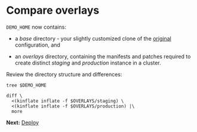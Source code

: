 # Compare overlays

[original]: https://github.com/kinflate/example-hello

`DEMO_HOME` now contains:

 - a _base_ directory - your slightly customized clone of the [original]
   configuration, and

 - an _overlays_ directory, containing the manifests and patches required to
   create distinct _staging_ and _production_ instance in a cluster.

Review the directory structure and differences:

<!-- @listFiles @test -->
```
tree $DEMO_HOME
```

<!-- @compareOutput -->
```
diff \
  <(kinflate inflate -f $OVERLAYS/staging) \
  <(kinflate inflate -f $OVERLAYS/production) |\
  more
```

__Next:__ [Deploy](deploy.md)
